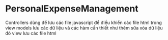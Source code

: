 # PersonalExpenseManagement
Controllers dùng để lưu các file javascript để điều khiển các file html trong view
models lưu các dữ liệu và các hàm cần thiết như thêm sửa xóa dữ liệu đó
view lưu các file html 
